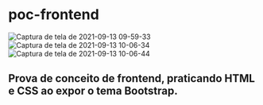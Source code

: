 # poc-frontend

![Captura de tela de 2021-09-13 09-59-33](https://user-images.githubusercontent.com/78800453/133088138-fb940c03-465e-435c-ac3f-b71e50ea4b98.png)
![Captura de tela de 2021-09-13 10-06-34](https://user-images.githubusercontent.com/78800453/133088982-73872053-0420-47cf-a52d-5abf0fbded8f.png)
![Captura de tela de 2021-09-13 10-06-44](https://user-images.githubusercontent.com/78800453/133088986-06192104-6281-4ad7-a776-cb86936b232c.png)


## Prova de conceito de frontend, praticando HTML e CSS ao expor o tema Bootstrap.


